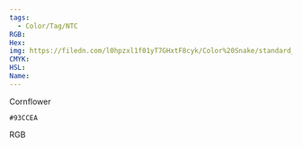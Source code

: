 ```yaml
---
tags:
  - Color/Tag/NTC
RGB:
Hex:
img: https://filedn.com/l0hpzxl1f01yT7GHxtF8cyk/Color%20Snake/standard_csv_to_svg/93CCEA.svg
CMYK:
HSL:
Name:
---
```

Cornflower
```palette
#93CCEA
```
RGB
